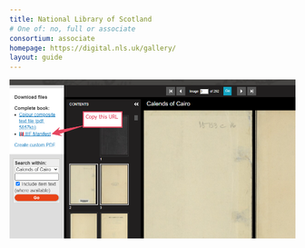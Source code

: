 ```yaml
---
title: National Library of Scotland
# One of: no, full or associate
consortium: associate
homepage: https://digital.nls.uk/gallery/
layout: guide
---
```


![Copy the IIIF manifest URL](nls.png)
